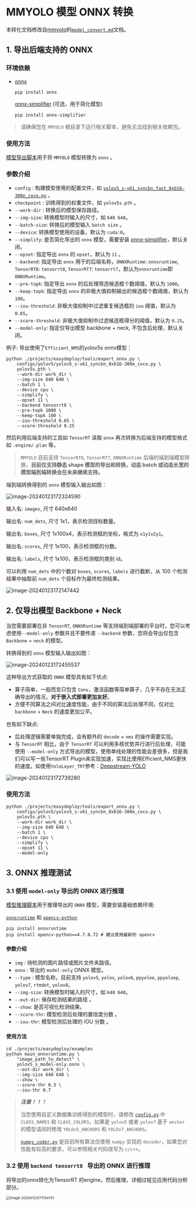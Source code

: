 # MMYOLO 模型 ONNX 转换

本转化文档修改自[mmyolo](https://github.com/open-mmlab/mmyolo)的[`model_convert.md`](https://github.com/open-mmlab/mmyolo/blob/main/projects/easydeploy/docs/model_convert.md)文档。

## 1. 导出后端支持的 ONNX

### 环境依赖

- [onnx](https://github.com/onnx/onnx)

  ```shell
  pip install onnx
  ```

  [onnx-simplifier](https://github.com/daquexian/onnx-simplifier) (可选，用于简化模型)

  ```shell
  pip install onnx-simplifier
  ```

> 请确保您在 `MMYOLO` 根目录下运行相关脚本，避免无法找到相关依赖包。

### 使用方法

[模型导出脚本](./projects/easydeploy/tools/export_onnx.py)用于将 `MMYOLO` 模型转换为 `onnx` 。

### 参数介绍

- `config` : 构建模型使用的配置文件，如 [`yolov5_s-v61_syncbn_fast_8xb16-300e_coco.py`](./configs/yolov5/yolov5_s-v61_syncbn_fast_8xb16-300e_coco.py) 。
- `checkpoint` : 训练得到的权重文件，如 `yolov5s.pth` 。
- `--work-dir` : 转换后的模型保存路径。
- `--img-size`: 转换模型时输入的尺寸，如 `640 640`。
- `--batch-size`: 转换后的模型输入 `batch size` 。
- `--device`: 转换模型使用的设备，默认为 `cuda:0`。
- `--simplify`: 是否简化导出的 `onnx` 模型，需要安装 [onnx-simplifier](https://github.com/daquexian/onnx-simplifier)，默认关闭。
- `--opset`: 指定导出 `onnx` 的 `opset`，默认为 `11` 。
- `--backend`: 指定导出 `onnx` 用于的后端名称，`ONNXRuntime`: `onnxruntime`, `TensorRT8`: `tensorrt8`, `TensorRT7`: `tensorrt7`，默认为`onnxruntime`即 `ONNXRuntime`。
- `--pre-topk`: 指定导出 `onnx` 的后处理筛选候选框个数阈值，默认为 `1000`。
- `--keep-topk`: 指定导出 `onnx` 的非极大值抑制输出的候选框个数阈值，默认为 `100`。
- `--iou-threshold`: 非极大值抑制中过滤重复候选框的 `iou` 阈值，默认为 `0.65`。
- `--score-threshold`: 非极大值抑制中过滤候选框得分的阈值，默认为 `0.25`。
- `--model-only`: 指定仅导出模型 backbone + neck, 不包含后处理，默认关闭。

例子: 导出使用了`Efficient_NMS`的yolov5s onnx模型：

```shell
python ./projects/easydeploy/tools/export_onnx.py \
	configs/yolov5/yolov5_s-v61_syncbn_8xb16-300e_coco.py \
	yolov5s.pth \
	--work-dir work_dir \
    --img-size 640 640 \
    --batch 1 \
    --device cpu \
    --simplify \
	--opset 11 \
	--backend tensorrt8 \ 
	--pre-topk 1000 \
	--keep-topk 100 \
	--iou-threshold 0.65 \
	--score-threshold 0.25
```

然后利用后端支持的工具如 `TensorRT` 读取 `onnx` 再次转换为后端支持的模型格式如 `.engine/.plan` 等。

> `MMYOLO` 目前支持 `TensorRT8`, `TensorRT7`, `ONNXRuntime` 后端的端到端模型转换，**目前仅支持静态 shape 模型的导出和转换，动态 batch 或动态长宽的模型端到端转换会在未来继续支持。**

端到端转换得到的 `onnx` 模型输入输出如图：

![image-20240123172324590](../assets/image-20240123172324590.png)


输入名: `images`, 尺寸 640x640

输出名: `num_dets`, 尺寸 1x1，表示检测目标数量。

输出名: `boxes`, 尺寸 1x100x4，表示检测框的坐标，格式为 `x1y1x2y1`。

输出名: `scores`, 尺寸 1x100，表示检测框的分数。

输出名: `labels`, 尺寸 1x100，表示检测框的类别 id。

可以利用 `num_dets` 中的个数对 `boxes`, `scores`, `labels` 进行截断，从 100 个检测结果中抽取前 `num_dets` 个目标作为最终检测结果。

![image-20240123172147442](../assets/image-20240123172147442.png)

## 2. 仅导出模型 Backbone + Neck

当您需要部署在非 `TensorRT`, `ONNXRuntime` 等支持端到端部署的平台时，您可以考虑使用`--model-only` 参数并且不要传递 `--backend` 参数，您将会导出仅包含 `Backbone` + `neck` 的模型。

转换得到的 `onnx` 模型输入输出如图：

![image-20240123172455537](../assets/image-20240123172455537.png)


这种导出方式获取的 `ONNX` 模型具有如下优点:

- 算子简单，一般而言只包含 `Conv`，激活函数等简单算子，几乎不存在无法正确导出的情况，**对于嵌入式部署更加友好**。
- 方便不同算法之间对比速度性能，由于不同的算法后处理不同，仅对比 `backbone` + `Neck` 的速度更加公平。

也有如下缺点:

- 后处理逻辑需要单独完成，会有额外的 `decode` + `nms` 的操作需要实现。
- 与 `TensorRT` 相比，由于 `TensorRT` 可以利用多核优势并行进行后处理，可能使用 `--model-only` 方式导出的模型，使用单线处理的性能会差很多，但是我们可以写一些TensorRT Plugin来实现加速，实现比使用Efficient_NMS更快的速度。如使用`YoloLayer_TRT`参考：[Deepstream-YOLO](https://github.com/marcoslucianops/DeepStream-Yolo/tree/master/nvdsinfer_custom_impl_Yolo)

![image-20240123172739280](../assets/image-20240123172739280.png)

### 使用方法

```shell
python ./projects/easydeploy/tools/export_onnx.py \
	configs/yolov5/yolov5_s-v61_syncbn_8xb16-300e_coco.py \
	yolov5s.pth \
	--work-dir work_dir \
    --img-size 640 640 \
    --batch 1 \
    --device cpu \
    --simplify \
	--opset 11 \
	--model-only
```



## 3. ONNX 推理测试

### 3.1 使用 `model-only` 导出的 ONNX 进行推理

[模型推理脚本](./projects/easydeploy/examples/main_onnxruntime.py)用于推理导出的 `ONNX` 模型，需要安装基础依赖环境:

[`onnxruntime`](https://github.com/microsoft/onnxruntime) 和 [`opencv-python`](https://github.com/opencv/opencv-python)

```shell
pip install onnxruntime
pip install opencv-python==4.7.0.72 # 建议使用最新的 opencv
```

#### 参数介绍

- `img` : 待检测的图片路径或图片文件夹路径。
- `onnx` : 导出的 `model-only` ONNX 模型。
- `--type` : 模型名称，目前支持 `yolov5`, `yolox`, `yolov6`, `ppyoloe`, `ppyoloep`, `yolov7`, `rtmdet`, `yolov8`。
- `--img-size`: 转换模型时输入的尺寸，如 `640 640`。
- `--out-dir`: 保存检测结果的路径 。
- `--show`: 是否可视化检测结果。
- `--score-thr`: 模型检测后处理的置信度分数 。
- `--iou-thr`: 模型检测后处理的 IOU 分数 。

#### 使用方法

```shell
cd ./projects/easydeploy/examples
python main_onnxruntime.py \
	"image_path_to_detect" \
	yolov5_s_model-only.onnx \
	--out-dir work_dir \
    --img-size 640 640 \
    --show \
    --score-thr 0.3 \
    --iou-thr 0.7
```

> ***注意！！！***
>
> 当您使用自定义数据集训练得到的模型时，请修改 [`config.py`](./projects/easydeploy/examples/config.py) 中 `CLASS_NAMES` 和 `CLASS_COLORS`，如果是 `yolov5` 或者 `yolov7` 基于 `anchor` 的模型请同时修改 `YOLOv5_ANCHORS` 和 `YOLOv7_ANCHORS`。
>
> [`numpy_coder.py`](./projects/easydeploy/examples/numpy_coder.py) 是目前所有算法仅使用 `numpy` 实现的 `decoder`，如果您对性能有较高的要求，可以参照相关代码改写为 `c/c++`。

### 3.2 使用 `backend tensorrt8 ` 导出的 ONNX 进行推理

将导出的onnx转化为TensorRT 的engine，然后推理，详细过程见应用代码分析部分。

<img src="../assets/image-20240123171754751.png" alt="image-20240123171754751" style="zoom:67%;" />

